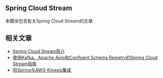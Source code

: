 ## Spring Cloud Stream

本模块包含有关Spring Cloud Stream的文章

## 相关文章

+ [Spring Cloud Stream简介](http://tu-yucheng.github.io/springcloud/2023/05/13/spring-cloud-stream.html)
+ [使用Kafka、Apache Avro和Confluent Schema Registry的Spring Cloud Stream指南](http://tu-yucheng.github.io/springcloud/2023/05/13/spring-cloud-stream-kafka-avro-confluent.html)
+ [将Spring与AWS-Kinesis集成](http://tu-yucheng.github.io/springcloud/2023/05/13/spring-aws-kinesis.html)